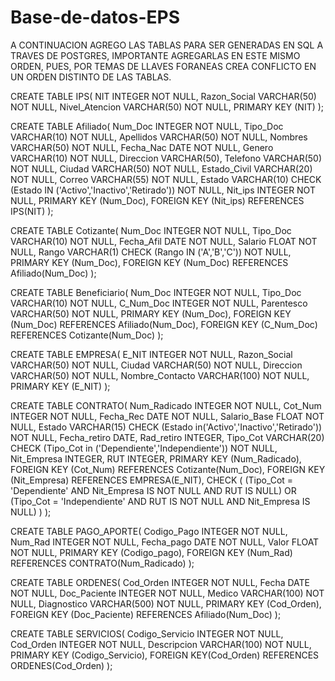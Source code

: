 # Base-de-datos-EPS
A CONTINUACION AGREGO LAS TABLAS PARA SER GENERADAS EN SQL A TRAVES DE POSTGRES, IMPORTANTE AGREGARLAS EN ESTE MISMO ORDEN, PUES, POR TEMAS DE LLAVES FORANEAS CREA CONFLICTO EN UN ORDEN DISTINTO DE LAS TABLAS.

CREATE TABLE IPS(
NIT INTEGER NOT NULL,
Razon_Social VARCHAR(50) NOT NULL,
Nivel_Atencion VARCHAR(50) NOT NULL,
PRIMARY KEY (NIT)
);

CREATE TABLE Afiliado(
Num_Doc INTEGER NOT NULL,
Tipo_Doc VARCHAR(10) NOT NULL,
Apellidos VARCHAR(50) NOT NULL,
Nombres VARCHAR(50) NOT NULL,
Fecha_Nac DATE NOT NULL,
Genero VARCHAR(10) NOT NULL,
Direccion VARCHAR(50),
Telefono VARCHAR(50) NOT NULL,
Ciudad VARCHAR(50) NOT NULL,
Estado_Civil VARCHAR(20) NOT NULL,
Correo VARCHAR(55) NOT NULL, 
Estado VARCHAR(10) CHECK (Estado IN ('Activo','Inactivo','Retirado')) NOT NULL,
Nit_ips INTEGER NOT NULL,
PRIMARY KEY (Num_Doc),
FOREIGN KEY (Nit_ips) REFERENCES IPS(NIT)
);

CREATE TABLE Cotizante( 
Num_Doc INTEGER NOT NULL,
Tipo_Doc VARCHAR(10) NOT NULL,
Fecha_Afil DATE NOT NULL,
Salario FLOAT NOT NULL,
Rango VARCHAR(1) CHECK (Rango IN ('A','B','C')) NOT NULL,
PRIMARY KEY (Num_Doc),
FOREIGN KEY (Num_Doc) REFERENCES Afiliado(Num_Doc)
);

CREATE TABLE Beneficiario(
Num_Doc INTEGER NOT NULL,
Tipo_Doc VARCHAR(10) NOT NULL,
C_Num_Doc INTEGER NOT NULL,
Parentesco VARCHAR(50) NOT NULL,
PRIMARY KEY (Num_Doc),
FOREIGN KEY (Num_Doc) REFERENCES Afiliado(Num_Doc),
FOREIGN KEY (C_Num_Doc) REFERENCES Cotizante(Num_Doc)
);

CREATE TABLE EMPRESA(
E_NIT INTEGER NOT NULL,
Razon_Social VARCHAR(50) NOT NULL,
Ciudad VARCHAR(50) NOT NULL,
Direccion VARCHAR(50) NOT NULL,
Nombre_Contacto VARCHAR(100) NOT NULL,
PRIMARY KEY (E_NIT)
);

CREATE TABLE CONTRATO(
Num_Radicado INTEGER NOT NULL,
Cot_Num INTEGER NOT NULL,
Fecha_Rec DATE NOT NULL,
Salario_Base FLOAT NOT NULL,
Estado VARCHAR(15) CHECK (Estado in('Activo','Inactivo','Retirado')) NOT NULL,
Fecha_retiro DATE,
Rad_retiro INTEGER,
Tipo_Cot VARCHAR(20) CHECK (Tipo_Cot in ('Dependiente','Independiente')) NOT NULL,
Nit_Empresa INTEGER,
RUT INTEGER,
PRIMARY KEY (Num_Radicado),
FOREIGN KEY (Cot_Num) REFERENCES Cotizante(Num_Doc),
FOREIGN KEY (Nit_Empresa) REFERENCES EMPRESA(E_NIT),
CHECK (
	(Tipo_Cot = 'Dependiente' AND Nit_Empresa IS NOT NULL AND RUT IS NULL) OR
	(Tipo_Cot = 'Independiente' AND RUT IS NOT NULL AND Nit_Empresa IS NULL)
   )
);

CREATE TABLE PAGO_APORTE(
Codigo_Pago INTEGER NOT NULL,
Num_Rad INTEGER NOT NULL,
Fecha_pago DATE NOT NULL,
Valor FLOAT NOT NULL,
PRIMARY KEY (Codigo_pago),
FOREIGN KEY (Num_Rad) REFERENCES CONTRATO(Num_Radicado)
);

CREATE TABLE ORDENES(
Cod_Orden INTEGER NOT NULL,
Fecha DATE NOT NULL,
Doc_Paciente INTEGER NOT NULL,
Medico VARCHAR(100) NOT NULL,
Diagnostico VARCHAR(500) NOT NULL,
PRIMARY KEY (Cod_Orden),
FOREIGN KEY (Doc_Paciente) REFERENCES Afiliado(Num_Doc)
);

CREATE TABLE SERVICIOS(
Codigo_Servicio INTEGER NOT NULL,
Cod_Orden INTEGER NOT NULL,
Descripcion VARCHAR(100) NOT NULL,
PRIMARY KEY (Codigo_Servicio),
FOREIGN KEY(Cod_Orden) REFERENCES ORDENES(Cod_Orden)
);
